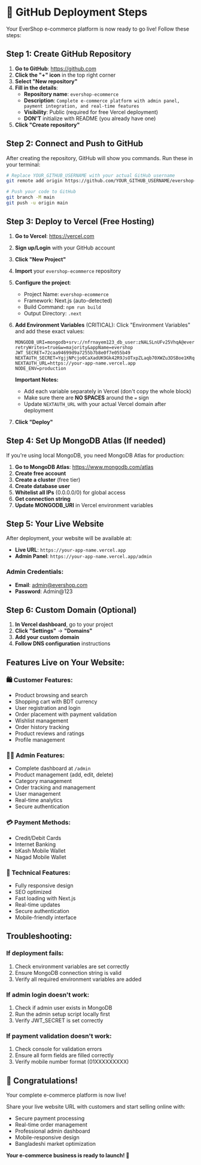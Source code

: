 # 🚀 GitHub Deployment Steps

Your EverShop e-commerce platform is now ready to go live! Follow these steps:

## Step 1: Create GitHub Repository

1. **Go to GitHub**: https://github.com
2. **Click the "+" icon** in the top right corner
3. **Select "New repository"**
4. **Fill in the details**:
   - **Repository name**: `evershop-ecommerce`
   - **Description**: `Complete e-commerce platform with admin panel, payment integration, and real-time features`
   - **Visibility**: Public (required for free Vercel deployment)
   - **DON'T** initialize with README (you already have one)
5. **Click "Create repository"**

## Step 2: Connect and Push to GitHub

After creating the repository, GitHub will show you commands. Run these in your terminal:

```bash
# Replace YOUR_GITHUB_USERNAME with your actual GitHub username
git remote add origin https://github.com/YOUR_GITHUB_USERNAME/evershop-ecommerce.git

# Push your code to GitHub
git branch -M main
git push -u origin main
```

## Step 3: Deploy to Vercel (Free Hosting)

1. **Go to Vercel**: https://vercel.com
2. **Sign up/Login** with your GitHub account
3. **Click "New Project"**
4. **Import** your `evershop-ecommerce` repository
5. **Configure the project**:
   - Project Name: `evershop-ecommerce`
   - Framework: Next.js (auto-detected)
   - Build Command: `npm run build`
   - Output Directory: `.next`

6. **Add Environment Variables** (CRITICAL):
   Click "Environment Variables" and add these exact values:
   
   ```env
   MONGODB_URI=mongodb+srv://nfrnayem123_db_user:zNALSLnUFv25VhqA@evershop.fgij96e.mongodb.net/?retryWrites=true&w=majority&appName=evershop
   JWT_SECRET=72caa94699d9a7255b7b8e0f7e055b49
   NEXTAUTH_SECRET=YgjjNPcjo0CaXadUK9Gk42R9JsOTxpZLaqb70XWZu3DSBoe1KRqjNl2eNaY=
   NEXTAUTH_URL=https://your-app-name.vercel.app
   NODE_ENV=production
   ```

   **Important Notes:**
   - Add each variable separately in Vercel (don't copy the whole block)
   - Make sure there are **NO SPACES** around the `=` sign
   - Update `NEXTAUTH_URL` with your actual Vercel domain after deployment

7. **Click "Deploy"**

## Step 4: Set Up MongoDB Atlas (If needed)

If you're using local MongoDB, you need MongoDB Atlas for production:

1. **Go to MongoDB Atlas**: https://www.mongodb.com/atlas
2. **Create free account**
3. **Create a cluster** (free tier)
4. **Create database user**
5. **Whitelist all IPs** (0.0.0.0/0) for global access
6. **Get connection string**
7. **Update MONGODB_URI** in Vercel environment variables

## Step 5: Your Live Website

After deployment, your website will be available at:
- **Live URL**: `https://your-app-name.vercel.app`
- **Admin Panel**: `https://your-app-name.vercel.app/admin`

### Admin Credentials:
- **Email**: admin@evershop.com
- **Password**: Admin@123

## Step 6: Custom Domain (Optional)

1. **In Vercel dashboard**, go to your project
2. **Click "Settings"** → **"Domains"**
3. **Add your custom domain**
4. **Follow DNS configuration** instructions

## Features Live on Your Website:

### 🛍️ Customer Features:
- Product browsing and search
- Shopping cart with BDT currency
- User registration and login
- Order placement with payment validation
- Wishlist management
- Order history tracking
- Product reviews and ratings
- Profile management

### 👨‍💼 Admin Features:
- Complete dashboard at `/admin`
- Product management (add, edit, delete)
- Category management
- Order tracking and management
- User management
- Real-time analytics
- Secure authentication

### 💳 Payment Methods:
- Credit/Debit Cards
- Internet Banking
- bKash Mobile Wallet
- Nagad Mobile Wallet

### 📱 Technical Features:
- Fully responsive design
- SEO optimized
- Fast loading with Next.js
- Real-time updates
- Secure authentication
- Mobile-friendly interface

## Troubleshooting:

### If deployment fails:
1. Check environment variables are set correctly
2. Ensure MongoDB connection string is valid
3. Verify all required environment variables are added

### If admin login doesn't work:
1. Check if admin user exists in MongoDB
2. Run the admin setup script locally first
3. Verify JWT_SECRET is set correctly

### If payment validation doesn't work:
1. Check console for validation errors
2. Ensure all form fields are filled correctly
3. Verify mobile number format (01XXXXXXXXX)

## 🎉 Congratulations!

Your complete e-commerce platform is now live! 

Share your live website URL with customers and start selling online with:
- Secure payment processing
- Real-time order management
- Professional admin dashboard
- Mobile-responsive design
- Bangladeshi market optimization

**Your e-commerce business is ready to launch! 🚀**
